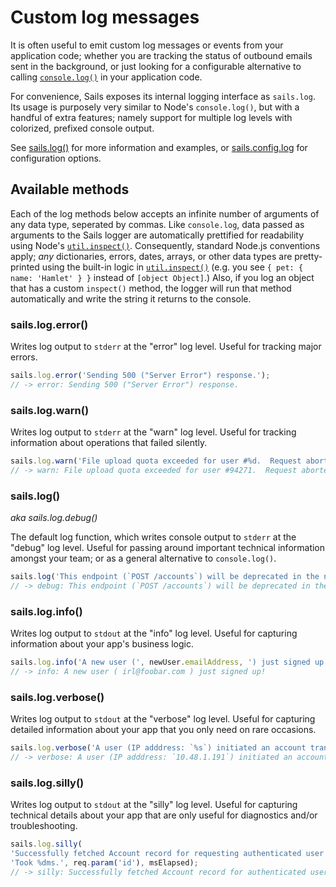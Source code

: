 # Custom log messages

It is often useful to emit custom log messages or events from your application code; whether you are tracking the status of outbound emails sent in the background, or just looking for a configurable alternative to calling [`console.log()`](https://nodejs.org/api/console.html#console_console_log_data) in your application code.

For convenience, Sails exposes its internal logging interface as `sails.log`.  Its usage is purposely very similar to Node's `console.log()`, but with a handful of extra features; namely support for multiple log levels with colorized, prefixed console output.

See [sails.log()](http://sailsjs.org/documentation/reference/application/sails-log) for more information and examples, or  [sails.config.log](http://sailsjs.org/documentation/reference/configuration/sails-config-log) for configuration options.


## Available methods

Each of the log methods below accepts an infinite number of arguments of any data type, seperated by commas.  Like `console.log`, data passed as arguments to the Sails logger are automatically prettified for readability using Node's [`util.inspect()`](http://nodejs.org/api/util.html#util_util_inspect_object_options). Consequently, standard Node.js conventions apply; _any_ dictionaries, errors, dates, arrays, or other data types are pretty-printed using the built-in logic in [`util.inspect()`](https://nodejs.org/api/util.html#util_util_inspect_object_options) (e.g. you see `{ pet: { name: 'Hamlet' } }` instead of `[object Object]`.)  Also, if you log an object that has a custom `inspect()` method, the logger will run that method automatically and write the string it returns to the console.


### sails.log.error()

Writes log output to `stderr` at the "error" log level.
Useful for tracking major errors.

```js
sails.log.error('Sending 500 ("Server Error") response.');
// -> error: Sending 500 ("Server Error") response.
```

### sails.log.warn()

Writes log output to `stderr` at the "warn" log level.
Useful for tracking information about operations that failed silently.

```js
sails.log.warn('File upload quota exceeded for user #%d.  Request aborted.', user.id);
// -> warn: File upload quota exceeded for user #94271.  Request aborted.
```


### sails.log()

_aka sails.log.debug()_

The default log function, which writes console output to `stderr` at the "debug" log level.
Useful for passing around important technical information amongst your team; or as a general alternative to `console.log()`.

```js
sails.log('This endpoint (`POST /accounts`) will be deprecated in the next few days.  Please use `POST /signup` instead. ');
// -> debug: This endpoint (`POST /accounts`) will be deprecated in the next few days.  Please use `POST /signup` instead.
```



### sails.log.info()

Writes log output to `stdout` at the "info" log level.
Useful for capturing information about your app's business logic.

```js
sails.log.info('A new user (', newUser.emailAddress, ') just signed up!');
// -> info: A new user ( irl@foobar.com ) just signed up!
```


### sails.log.verbose()

Writes log output to `stdout` at the "verbose" log level.
Useful for capturing detailed information about your app that you only need on rare occasions.

```js
sails.log.verbose('A user (IP adddress: `%s`) initiated an account transfer...', req.ip);
// -> verbose: A user (IP adddress: `10.48.1.191`) initiated an account transfer...
```


### sails.log.silly()

Writes log output to `stdout` at the "silly" log level.
Useful for capturing technical details about your app that are only useful for diagnostics and/or troubleshooting.

```js
sails.log.silly(
'Successfully fetched Account record for requesting authenticated user (`%d`).',
'Took %dms.', req.param('id'), msElapsed);
// -> silly: Successfully fetched Account record for authenticated user (`49722`). Took 41ms.
```




<docmeta name="displayName" value="Custom log messages">


